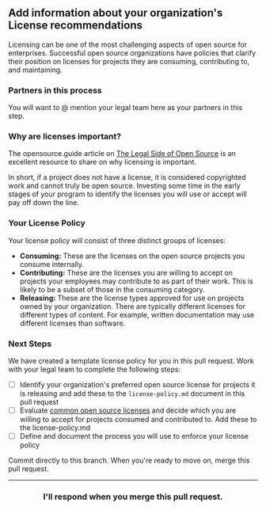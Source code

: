 ## Add information about your organization's License recommendations

Licensing can be one of the most challenging aspects of open source for enterprises. Successful open source organizations have policies that clarify their position on licenses for projects they are consuming, contributing to, and maintaining.

### Partners in this process

You will want to @ mention your legal team here as your partners in this step.

### Why are licenses important?

The opensource.guide article on [The Legal Side of Open Source](https://opensource.guide/legal/) is an excellent resource to share on why licensing is important.

In short, if a project does not have a license, it is considered copyrighted work and cannot truly be open source. Investing some time in the early stages of your program to identify the licenses you will use or accept will pay off down the line.

### Your License Policy

Your license policy will consist of three distinct groups of licenses:

- **Consuming:** These are the licenses on the open source projects you consume internally.
- **Contributing:** These are the licenses you are willing to accept on projects your employees may contribute to as part of their work. This is likely to be a subset of those in the consuming category.
- **Releasing:** These are the license types approved for use on projects owned by your organization. There are typically different licenses for different types of content. For example, written documentation may use different licenses than software.

### Next Steps

We have created a template license policy for you in this pull request.  Work with your legal team to complete the following steps:

- [ ] Identify your organization's preferred open source license for projects it is releasing and add these to the `license-policy.md` document in this pull request
- [ ] Evaluate [common open source licenses](https://choosealicense.com/appendix/) and decide which you are willing to accept for projects consumed and contributed to. Add these to the license-policy.md
- [ ] Define and document the process you will use to  enforce your license policy

Commit directly to this branch. When you're ready to move on, merge this pull request.

<hr>
<h3 align="center">I'll respond when you merge this pull request.</h3>